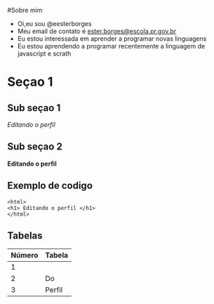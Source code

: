 #Sobre mim
- Oi,eu sou @eesterborges
- Meu email de contato é ester.borges@escola.pr.gov.br 
- Eu estou interessada em aprender a programar novas linguagens
- Eu estou aprendendo a programar recentemente a  linguagem de javascript e scrath

# Seçao 1
## Sub seçao 1
_Editando o perfil_

## Sub seçao 2
**Editando o perfil**

## Exemplo de codigo 

```
<html>
<h1> Editando o perfil </h1>
</html>
```

## Tabelas

|Número | Tabela|
| ------ | ------ |
|1||Edição|
|2|Do|
|3|Perfil|

